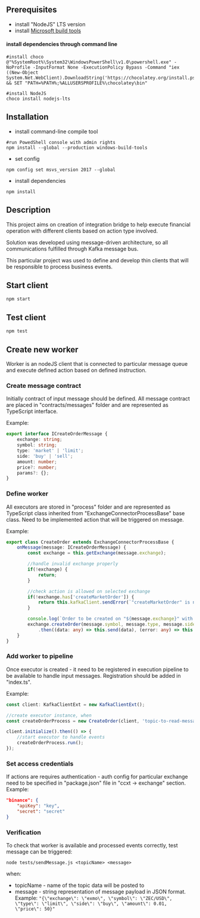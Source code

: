 ## Prerequisites
- install "NodeJS" LTS version
- install [Microsoft build tools](http://www.microsoft.com/en-us/download/details.aspx?id=40760)

#### install dependencies through command line 
```
#install choco
@"%SystemRoot%\System32\WindowsPowerShell\v1.0\powershell.exe" -NoProfile -InputFormat None -ExecutionPolicy Bypass -Command "iex ((New-Object System.Net.WebClient).DownloadString('https://chocolatey.org/install.ps1'))" && SET "PATH=%PATH%;%ALLUSERSPROFILE%\chocolatey\bin"

#install NodeJS
choco install nodejs-lts
```

## Installation
* install command-line compile tool
```
#run PowedShell console with admin rights
npm install --global --production windows-build-tools
```
* set config
```
npm config set msvs_version 2017 --global
```
* install dependencies
```
npm install
```

## Description
This project aims on creation of integration bridge to help execute financial operation 
with different clients based on action type involved.

Solution was developed using message-driven architecture, 
so all communications fulfilled through Kafka message bus.

This particular project was used to define and develop thin clients 
that will be responsible to process business events.

## Start client
```
npm start
```

## Test client
```
npm test
```

## Create new worker
Worker is an nodeJS client that is connected to particular message queue and execute defined action based on
defined instruction.

### Create message contract
Initially contract of input message should be defined. All message contract are placed in "contracts/messages" folder
and are represented as TypeScript interface.

Example:
```typescript
export interface ICreateOrderMessage {
    exchange: string;
    symbol: string;
    type: 'market' | 'limit';
    side: 'buy' | 'sell';
    amount: number;
    price?: number;
    params?: {};
}
``` 

### Define worker
All executors are stored in "process" folder and are represented as TypeScript class inherited from "ExchangeConnectorProcessBase" base class.
Need to be implemented action that will be triggered on message.

Example:
```typescript
export class CreateOrder extends ExchangeConnectorProcessBase {
    onMessage(message: ICreateOrderMessage) {
        const exchange = this.getExchange(message.exchange);

        //handle invalid exchange properly
        if(!exchange) {
            return;
        }

        //check action is allowed on selected exchange
        if(!exchange.has['createMarketOrder']) {
            return this.kafkaClient.sendError(`"createMarketOrder" is not supported on "${message.exchange}"`);
        }

        console.log(`Order to be created on "${message.exchange}" with params: ${JSON.stringify(message)}`);
        exchange.createOrder(message.symbol, message.type, message.side, message.amount, message.price, message.params)
            .then((data: any) => this.send(data), (error: any) => this.sendError(error));
    }
}
```

### Add worker to pipeline
Once executor is created - it need to be registered in execution pipeline to be available to handle input messages.
Registration should be added in "index.ts".

Example:
```typescript
const client: KafkaClientExt = new KafkaClientExt();

//create executor instance, when 
const createOrderProcess = new CreateOrder(client, 'topic-to-read-messages-from', 'topic-to-generate-messages-to');

client.initialize().then(() => {
    //start executor to handle events
    createOrderProcess.run();
});
```

### Set access credentials
If actions are requires authentication - auth config for particular exchange need to be specified in "package.json" file
in "ccxt -> exchange" section. Example:
```json
"binance": {
    "apiKey": "key",
    "secret": "secret"
}
```

### Verification
To check that worker is available and processed events correctly, test message can be triggered:
```
node tests/sendMessage.js <topicName> <message>
```

when:
* topicName - name of the topic data will be posted to
* message - string representation of message payload in JSON format. 
Example: `"{\"exchange\": \"exmo\", \"symbol\": \"ZEC/USD\", \"type\": \"limit\", \"side\": \"buy\", \"amount\": 0.01, \"price\": 50}"`